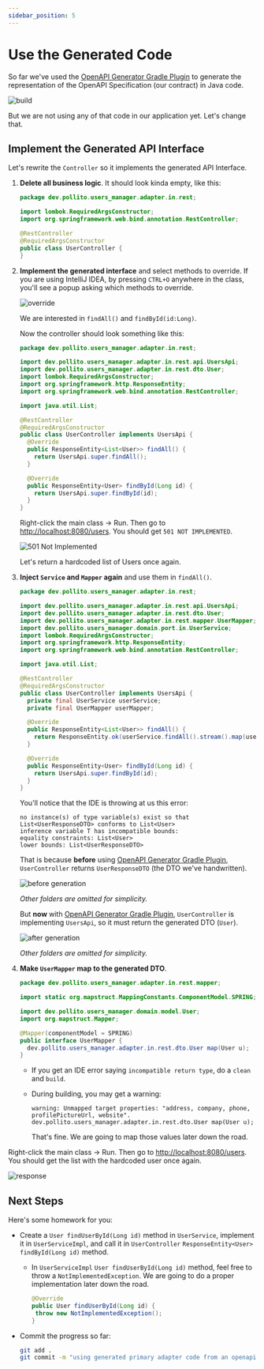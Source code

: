 ```yaml
---
sidebar_position: 5
---
```


# Use the Generated Code

So far we've used the [OpenAPI Generator Gradle Plugin](https://github.com/OpenAPITools/openapi-generator/tree/master/modules/openapi-generator-gradle-plugin) to generate the representation of the OpenAPI Specification (our contract) in Java code.

<div>
  <img src={require('@site/static/img/contract-driven-development/build.png').default} alt="build" />
</div>

But we are not using any of that code in our application yet. Let's change that.

## Implement the Generated API Interface

Let's rewrite the `Controller` so it implements the generated API Interface.

1. **Delete all business logic**. It should look kinda empty, like this:

   ```java title="src/main/java/dev/pollito/users_manager/adapter/in/rest/UserController.java"
   package dev.pollito.users_manager.adapter.in.rest;
   
   import lombok.RequiredArgsConstructor;
   import org.springframework.web.bind.annotation.RestController;
   
   @RestController
   @RequiredArgsConstructor
   public class UserController {
   }
   ```

2. **Implement the generated interface** and select methods to override. If you are using IntelliJ IDEA, by pressing `CTRL+O` anywhere in the class, you'll see a popup asking which methods to override.
    
   <div>
      <img src={require('@site/static/img/contract-driven-development/override.png').default} alt="override" />
   </div>
    
    We are interested in `findAll()` and `findById(id:Long)`.
    
    Now the controller should look something like this:
    
   ```java title="src/main/java/dev/pollito/users_manager/adapter/in/rest/UserController.java"
   package dev.pollito.users_manager.adapter.in.rest;
   
   import dev.pollito.users_manager.adapter.in.rest.api.UsersApi;
   import dev.pollito.users_manager.adapter.in.rest.dto.User;
   import lombok.RequiredArgsConstructor;
   import org.springframework.http.ResponseEntity;
   import org.springframework.web.bind.annotation.RestController;
   
   import java.util.List;
   
   @RestController
   @RequiredArgsConstructor
   public class UserController implements UsersApi {
     @Override
     public ResponseEntity<List<User>> findAll() {
       return UsersApi.super.findAll();
     }
   
     @Override
     public ResponseEntity<User> findById(Long id) {
       return UsersApi.super.findById(id);
     }
   }
   ```

   Right-click the main class → Run. Then go to [http://localhost:8080/users](http://localhost:8080/users). You should get `501 NOT IMPLEMENTED`.
   
   <div>
     <img src={require('@site/static/img/contract-driven-development/501NotImplemented.png').default} alt="501 Not Implemented" />
   </div>
   
   Let's return a hardcoded list of Users once again.

3. **Inject `Service` and `Mapper` again** and use them in `findAll()`.

   ```java title="src/main/java/dev/pollito/users_manager/adapter/in/rest/UserController.java"
   package dev.pollito.users_manager.adapter.in.rest;
   
   import dev.pollito.users_manager.adapter.in.rest.api.UsersApi;
   import dev.pollito.users_manager.adapter.in.rest.dto.User;
   import dev.pollito.users_manager.adapter.in.rest.mapper.UserMapper;
   import dev.pollito.users_manager.domain.port.in.UserService;
   import lombok.RequiredArgsConstructor;
   import org.springframework.http.ResponseEntity;
   import org.springframework.web.bind.annotation.RestController;
   
   import java.util.List;
   
   @RestController
   @RequiredArgsConstructor
   public class UserController implements UsersApi {
     private final UserService userService;
     private final UserMapper userMapper;
   
     @Override
     public ResponseEntity<List<User>> findAll() {
       return ResponseEntity.ok(userService.findAll().stream().map(userMapper::map).toList());
     }
   
     @Override
     public ResponseEntity<User> findById(Long id) {
       return UsersApi.super.findById(id);
     }
   }
   ```

   You'll notice that the IDE is throwing at us this error:

   ```log
   no instance(s) of type variable(s) exist so that List<UserResponseDTO> conforms to List<User>
   inference variable T has incompatible bounds:
   equality constraints: List<User>
   lower bounds: List<UserResponseDTO>
   ```

   That is because **before** using [OpenAPI Generator Gradle Plugin](https://github.com/OpenAPITools/openapi-generator/tree/master/modules/openapi-generator-gradle-plugin), `UserController` returns `UserResponseDTO` (the DTO we've handwritten).

   <div>
     <img src={require('@site/static/img/contract-driven-development/before-generation.png').default} alt="before generation" />
   </div>
   
   _Other folders are omitted for simplicity._
   
   But **now** with [OpenAPI Generator Gradle Plugin](https://github.com/OpenAPITools/openapi-generator/tree/master/modules/openapi-generator-gradle-plugin), `UserController` is implementing `UsersApi`, so it must return the generated DTO (`User`).

   <div>
     <img src={require('@site/static/img/contract-driven-development/after-generation.png').default} alt="after generation" />
   </div>

   _Other folders are omitted for simplicity._

4. **Make `UserMapper` map to the generated DTO**.

   ```java
   package dev.pollito.users_manager.adapter.in.rest.mapper;
   
   import static org.mapstruct.MappingConstants.ComponentModel.SPRING;
   
   import dev.pollito.users_manager.domain.model.User;
   import org.mapstruct.Mapper;
   
   @Mapper(componentModel = SPRING)
   public interface UserMapper {
     dev.pollito.users_manager.adapter.in.rest.dto.User map(User u);
   }
   ```
   
   * If you get an IDE error saying `incompatible return type`, do a `clean` and `build`.
   * During building, you may get a warning:
   
     ```log
     warning: Unmapped target properties: "address, company, phone, profilePictureUrl, website". dev.pollito.users_manager.adapter.in.rest.dto.User map(User u);
     ```
   
      That's fine. We are going to map those values later down the road.

Right-click the main class → Run. Then go to [http://localhost:8080/users](http://localhost:8080/users). You should get the list with the hardcoded user once again.

<div>
  <img src={require('@site/static/img/contract-driven-development/response.png').default} alt="response" />
</div>

## Next Steps

Here's some homework for you:

* Create a `User findUserById(Long id)` method in `UserService`, implement it in `UserServiceImpl`, and call it in `UserController` `ResponseEntity<User> findById(Long id)` method.
  * In `UserServiceImpl` `User findUserById(Long id)` method, feel free to throw a `NotImplementedException`. We are going to do a proper implementation later down the road.

      ```java title="src/main/java/dev/pollito/users_manager/domain/service/UserServiceImpl.java"
      @Override
      public User findUserById(Long id) {
       throw new NotImplementedException();
      }
      ```

* Commit the progress so far:

   ```bash
   git add .
   git commit -m "using generated primary adapter code from an openapi specification"
   ```